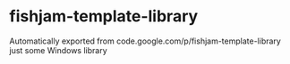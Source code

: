 # fishjam-template-library
Automatically exported from code.google.com/p/fishjam-template-library
just some Windows library
